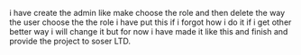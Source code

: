 i have create the admin like make choose the role and then delete the way the user choose the the role i have put this if i forgot how i do it if i get other better way i will change it but for now i have made it like this and finish and provide the project to soser LTD.
